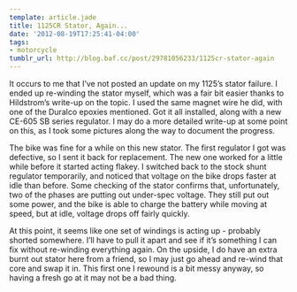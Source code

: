 ```yaml
---
template: article.jade
title: 1125CR Stator, Again...
date: '2012-08-19T17:25:41-04:00'
tags:
- motorcycle
tumblr_url: http://blog.baf.cc/post/29781056233/1125cr-stator-again
---
```

It occurs to me that I’ve not posted an update on my 1125’s stator failure. I ended up re-winding the stator myself, which was a fair bit easier thanks to Hildstrom’s write-up on the topic. I used the same magnet wire he did, with one of the Duralco epoxies mentioned. Got it all installed, along with a new CE-605 SB series regulator. I may do a more detailed write-up at some point on this, as I took some pictures along the way to document the progress.

The bike was fine for a while on this new stator. The first regulator I got was defective, so I sent it back for replacement. The new one worked for a little while before it started acting flakey. I switched back to the stock shunt regulator temporarily, and noticed that voltage on the bike drops faster at idle than before. Some checking of the stator confirms that, unfortunately, two of the phases are putting out under-spec voltage. They still put out some power, and the bike is able to charge the battery while moving at speed, but at idle, voltage drops off fairly quickly.

At this point, it seems like one set of windings is acting up - probably shorted somewhere. I’ll have to pull it apart and see if it’s something I can fix without re-winding everything again. On the upside, I do have an extra burnt out stator here from a friend, so I may just go ahead and re-wind that core and swap it in. This first one I rewound is a bit messy anyway, so having a fresh go at it may not be a bad thing.